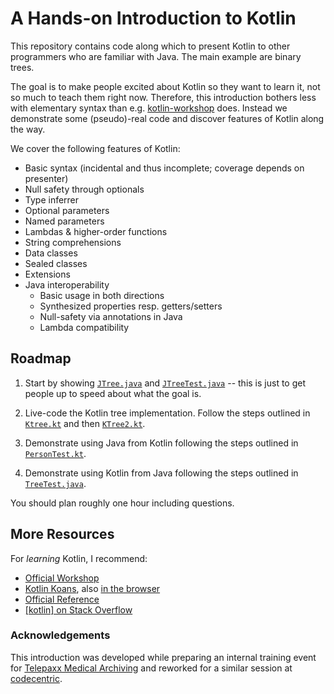 # A Hands-on Introduction to Kotlin

This repository contains code along which to present Kotlin to other programmers who are
familiar with Java. The main example are binary trees.

The goal is to make people excited about Kotlin so they want to learn it, 
not so much to teach them right now.
Therefore, this introduction bothers less with elementary syntax than e.g.
    [kotlin-workshop](https://github.com/JetBrains/kotlin-workshop)
does. Instead we demonstrate some (pseudo)-real code and discover features 
of Kotlin along the way.

We cover the following features of Kotlin:

 * Basic syntax (incidental and thus incomplete; coverage depends on presenter)
 * Null safety through optionals
 * Type inferrer
 * Optional parameters
 * Named parameters
 * Lambdas & higher-order functions
 * String comprehensions
 * Data classes
 * Sealed classes
 * Extensions
 * Java interoperability
    - Basic usage in both directions
    - Synthesized properties resp. getters/setters
    - Null-safety via annotations in Java
    - Lambda compatibility

## Roadmap

 1. Start by showing 
        [`JTree.java`](src/main/java/org/kintro/prepared/JTree.java) 
    and 
        [`JTreeTest.java`](src/test/java/org/kintro/prepared/JTreeTest.java) 
    -- this is just to get people up to speed about what the goal is.
    
 2. Live-code the Kotlin tree implementation.
    Follow the steps outlined in
        [`Ktree.kt`](src/org/kintro/goal/KTree.kt)
    and then
        [`KTree2.kt`](src/org/kintro/goal/KTree2.kt).
        
 3. Demonstrate using Java from Kotlin following the steps outlined in
        [`PersonTest.kt`](src/org/kintro/goal/PersonTest.kt).
        
 4. Demonstrate using Kotlin from Java following the steps outlined in
        [`TreeTest.java`](src/org/kintro/goal/TreeTest.java).
        
You should plan roughly one hour including questions.
        
## More Resources

For _learning_ Kotlin, I recommend:

 * [Official Workshop](https://github.com/JetBrains/kotlin-workshop)
 * [Kotlin Koans](https://github.com/Kotlin/kotlin-koans), 
   also [in the browser](https://try.kotlinlang.org)
 * [Official Reference](https://kotlinlang.org/docs/reference/)
 * [\[kotlin\] on Stack Overflow](https://stackoverflow.com/questions/tagged/kotlin)
 
### Acknowledgements
 
This introduction was developed while preparing an internal training event for 
    [Telepaxx Medical Archiving](https://telepaxx.de)
and reworked for a similar session at
    [codecentric](https://codecentric.de).

